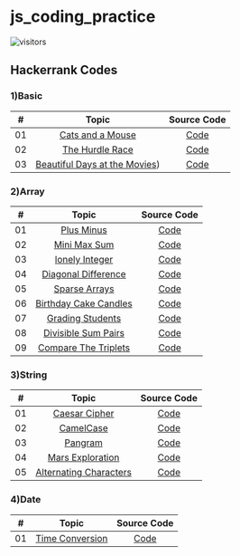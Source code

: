 # js_coding_practice

![visitors](https://visitor-badge.glitch.me/badge?page_id=lokeshjawale96.js_coding_practice)

## Hackerrank Codes

### 1)Basic

|  #  |            Topic             | Source Code |
| :-: | :----------------------------: | :-------: |
| 01  |    [Cats and a Mouse](https://www.hackerrank.com/challenges/cats-and-a-mouse/problem?isFullScreen=true)      | [Code](./hackerrank/basic/Cats_And_Mouse.js)  |
| 02  |    [The Hurdle Race](https://www.hackerrank.com/challenges/the-hurdle-race/problem?h_r=profile)      | [Code](./hackerrank/basic/the_Hurdle_Race.js)  |
| 03  |    [Beautiful Days at the Movies](https://www.hackerrank.com/challenges/beautiful-days-at-the-movies/problem?isFullScreen=true))      | [Code](./hackerrank/basic/Beautiful_Days_At_Movies.js)  |

### 2)Array

|  #  |            Topic             | Source Code |
| :-: | :----------------------------: | :-------: |
| 01  |    [Plus Minus](https://www.hackerrank.com/challenges/one-week-preparation-kit-plus-minus/problem?isFullScreen=true&h_l=interview&playlist_slugs%5B%5D=preparation-kits&playlist_slugs%5B%5D=one-week-preparation-kit&playlist_slugs%5B%5D=one-week-day-one)      | [Code](./hackerrank/array/plus_Minus.js)  |
| 02  |    [Mini Max Sum](https://www.hackerrank.com/challenges/one-week-preparation-kit-mini-max-sum/problem?isFullScreen=true&h_l=interview&playlist_slugs%5B%5D=preparation-kits&playlist_slugs%5B%5D=one-week-preparation-kit&playlist_slugs%5B%5D=one-week-day-one)    | [Code](./hackerrank/array/mini_Max_Sum.js)  |
| 03  |    [lonely Integer](https://www.hackerrank.com/challenges/one-week-preparation-kit-lonely-integer/problem?isFullScreen=true&h_l=interview&playlist_slugs%5B%5D=preparation-kits&playlist_slugs%5B%5D=one-week-preparation-kit&playlist_slugs%5B%5D=one-week-day-two)    | [Code](./hackerrank/array/lonely_Integer.js)  |
| 04  |    [Diagonal Difference](https://www.hackerrank.com/challenges/one-week-preparation-kit-diagonal-difference/problem?isFullScreen=true&h_l=interview&playlist_slugs%5B%5D=preparation-kits&playlist_slugs%5B%5D=one-week-preparation-kit&playlist_slugs%5B%5D=one-week-day-two)  | [Code](./hackerrank/array/diagonal_Difference.js)  |
| 05 |    [Sparse Arrays](https://www.hackerrank.com/challenges/one-month-preparation-kit-sparse-arrays/problem?isFullScreen=true&h_l=interview&playlist_slugs%5B%5D=preparation-kits&playlist_slugs%5B%5D=one-month-preparation-kit&playlist_slugs%5B%5D=one-month-week-one)  | [Code](./hackerrank/array/sparse_Arrays.js)  |
| 06 |    [Birthday Cake Candles](https://www.hackerrank.com/challenges/birthday-cake-candles/problem?isFullScreen=true)  | [Code](./hackerrank/array/Birthday_Cake_Candles.js)  |
| 07 |    [Grading Students](https://www.hackerrank.com/challenges/grading/problem?isFullScreen=true)  | [Code](./hackerrank/array/Grading_Students.js)  |
| 08 |    [Divisible Sum Pairs](https://www.hackerrank.com/challenges/divisible-sum-pairs/problem?isFullScreen=true)  | [Code](./hackerrank/array/divisible_Sum_Pairs.js)  |
| 09 |    [Compare The Triplets](https://www.hackerrank.com/challenges/compare-the-triplets/problem?isFullScreen=true)  | [Code](./hackerrank/array/Compare_The_Triplets.js)  |


### 3)String

|  #  |            Topic             | Source Code |
| :-: | :----------------------------: | :-------: |
| 01  |    [Caesar Cipher](https://www.hackerrank.com/challenges/one-week-preparation-kit-caesar-cipher-1/problem?isFullScreen=true&h_l=interview&playlist_slugs%5B%5D=preparation-kits&playlist_slugs%5B%5D=one-week-preparation-kit&playlist_slugs%5B%5D=one-week-day-three)      | [Code](./hackerrank/string/caesar_Cipher.js)  |
| 02  |    [CamelCase](https://www.hackerrank.com/challenges/camelcase/problem?isFullScreen=true)      | [Code](./hackerrank/string/camelCase.js)  |
| 03  |    [Pangram](https://www.hackerrank.com/challenges/pangrams/problem?isFullScreen=true)      | [Code](./hackerrank/string/pangram.js)  |
| 04  |    [Mars Exploration](https://www.hackerrank.com/challenges/mars-exploration/problem?isFullScreen=true)      | [Code](./hackerrank/string/marksExploration.js)  |
| 05  |    [Alternating Characters](https://www.hackerrank.com/challenges/alternating-characters/problem?isFullScreen=true)      | [Code](./hackerrank/string/alternatingCharatcters.js)  |

### 4)Date

|  #  |            Topic             | Source Code |
| :-: | :----------------------------: | :-------: |
| 01  |    [Time Conversion](https://www.hackerrank.com/challenges/one-week-preparation-kit-time-conversion/problem?isFullScreen=true&h_l=interview&playlist_slugs%5B%5D=preparation-kits&playlist_slugs%5B%5D=one-week-preparation-kit&playlist_slugs%5B%5D=one-week-day-one)      | [Code](./hackerrank/date/timeConversion.js)  |
